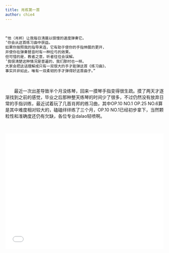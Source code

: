 ```yaml
---
title: 肖练第一首
author: chie4
---
```

&emsp;&emsp;

``` c 
“他（肖邦）让我每日清晨以很慢的速度弹奏它。
‘你会从这首练习曲中获益。
如果你按照我的指导来连，它有助于使你的手指伸展的更开，
并使你在弹奏琶音时有一种拉弓的效果。
但可惜的是，教者之意，听者往往会误解。
’我很清楚这种情况是普遍的，我们那时也一样。
大家会把这话理解成只有一双很大的手才能弹这首《练习曲》，
事实并非如此，唯有一双柔韧的手才弹得好这首曲子。” 
```


&emsp;&emsp;

&emsp;&emsp;最近一次出差导致半个月没练琴，回来一摸琴手指变得很生疏。摸了两天才逐渐找到之前的感觉，毕业之后那种整天练琴的时间少了很多，不过仍然没有放弃日常的手指训练，最近试着玩了几首肖邦的练习曲，其中OP.10 NO.1 OP.25 NO.6算是其中难度相对较大的，磕磕绊绊练了三个月，OP.10 NO.1已经初步拿下，当然颗粒性和准确度还仍有欠缺，各位专业dalao轻喷啊。


&emsp;&emsp;

<div style="position:relative;width:100%;height:0;padding-bottom:73%">
<iframe src="//player.bilibili.com/player.html?aid=34182056&cid=59879234&page=1" style="position:absolute;width:100%;height:100%;left:0;top:0;bottom:0;right:0;" scrolling="no" border="0" frameborder="no" framespacing="0" allowfullscreen="true"> </iframe>
<div/>

&emsp;&emsp;
